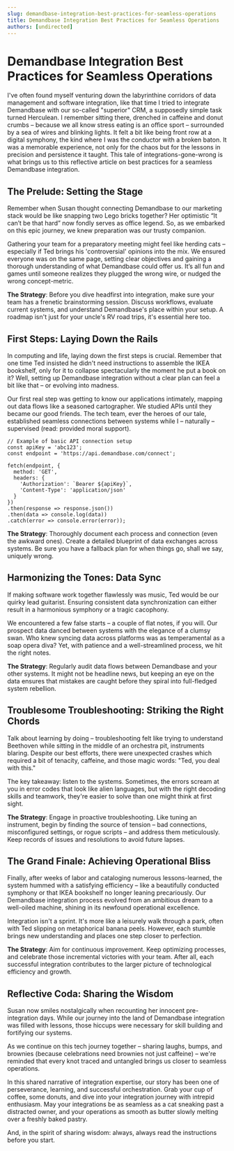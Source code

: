 ```yaml
---
slug: demandbase-integration-best-practices-for-seamless-operations
title: Demandbase Integration Best Practices for Seamless Operations
authors: [undirected]
---
```



# Demandbase Integration Best Practices for Seamless Operations

I've often found myself venturing down the labyrinthine corridors of data management and software integration, like that time I tried to integrate Demandbase with our so-called "superior" CRM, a supposedly simple task turned Herculean. I remember sitting there, drenched in caffeine and donut crumbs – because we all know stress eating is an office sport – surrounded by a sea of wires and blinking lights. It felt a bit like being front row at a digital symphony, the kind where I was the conductor with a broken baton. It was a memorable experience, not only for the chaos but for the lessons in precision and persistence it taught. This tale of integrations-gone-wrong is what brings us to this reflective article on best practices for a seamless Demandbase integration.

## The Prelude: Setting the Stage

Remember when Susan thought connecting Demandbase to our marketing stack would be like snapping two Lego bricks together? Her optimistic “It can’t be that hard” now fondly serves as office legend. So, as we embarked on this epic journey, we knew preparation was our trusty companion. 

Gathering your team for a preparatory meeting might feel like herding cats – especially if Ted brings his 'controversial' opinions into the mix. We ensured everyone was on the same page, setting clear objectives and gaining a thorough understanding of what Demandbase could offer us. It’s all fun and games until someone realizes they plugged the wrong wire, or nudged the wrong concept-metric.

**The Strategy**: Before you dive headfirst into integration, make sure your team has a frenetic brainstorming session. Discuss workflows, evaluate current systems, and understand Demandbase's place within your setup. A roadmap isn't just for your uncle's RV road trips, it's essential here too.

## First Steps: Laying Down the Rails

In computing and life, laying down the first steps is crucial. Remember that one time Ted insisted he didn't need instructions to assemble the IKEA bookshelf, only for it to collapse spectacularly the moment he put a book on it? Well, setting up Demandbase integration without a clear plan can feel a bit like that – or evolving into madness. 

Our first real step was getting to know our applications intimately, mapping out data flows like a seasoned cartographer. We studied APIs until they became our good friends. The tech team, ever the heroes of our tale, established seamless connections between systems while I – naturally – supervised (read: provided moral support).

```plaintext
// Example of basic API connection setup
const apiKey = 'abc123'; 
const endpoint = 'https://api.demandbase.com/connect';

fetch(endpoint, {
  method: 'GET',
  headers: {
    'Authorization': `Bearer ${apiKey}`,
    'Content-Type': 'application/json'
  }
})
.then(response => response.json())
.then(data => console.log(data))
.catch(error => console.error(error));
```

**The Strategy**: Thoroughly document each process and connection (even the awkward ones). Create a detailed blueprint of data exchanges across systems. Be sure you have a fallback plan for when things go, shall we say, uniquely wrong.

## Harmonizing the Tones: Data Sync

If making software work together flawlessly was music, Ted would be our quirky lead guitarist. Ensuring consistent data synchronization can either result in a harmonious symphony or a tragic cacophony. 

We encountered a few false starts – a couple of flat notes, if you will. Our prospect data danced between systems with the elegance of a clumsy swan. Who knew syncing data across platforms was as temperamental as a soap opera diva? Yet, with patience and a well-streamlined process, we hit the right notes.

**The Strategy**: Regularly audit data flows between Demandbase and your other systems. It might not be headline news, but keeping an eye on the data ensures that mistakes are caught before they spiral into full-fledged system rebellion.

## Troublesome Troubleshooting: Striking the Right Chords

Talk about learning by doing – troubleshooting felt like trying to understand Beethoven while sitting in the middle of an orchestra pit, instruments blaring. Despite our best efforts, there were unexpected crashes which required a bit of tenacity, caffeine, and those magic words: "Ted, you deal with this."

The key takeaway: listen to the systems. Sometimes, the errors scream at you in error codes that look like alien languages, but with the right decoding skills and teamwork, they're easier to solve than one might think at first sight.

**The Strategy**: Engage in proactive troubleshooting. Like tuning an instrument, begin by finding the source of tension – bad connections, misconfigured settings, or rogue scripts – and address them meticulously. Keep records of issues and resolutions to avoid future lapses.

## The Grand Finale: Achieving Operational Bliss

Finally, after weeks of labor and cataloging numerous lessons-learned, the system hummed with a satisfying efficiency – like a beautifully conducted symphony or that IKEA bookshelf no longer leaning precariously. Our Demandbase integration process evolved from an ambitious dream to a well-oiled machine, shining in its newfound operational excellence.

Integration isn't a sprint. It's more like a leisurely walk through a park, often with Ted slipping on metaphorical banana peels. However, each stumble brings new understanding and places one step closer to perfection.

**The Strategy**: Aim for continuous improvement. Keep optimizing processes, and celebrate those incremental victories with your team. After all, each successful integration contributes to the larger picture of technological efficiency and growth.

## Reflective Coda: Sharing the Wisdom

Susan now smiles nostalgically when recounting her innocent pre-integration days. While our journey into the land of Demandbase integration was filled with lessons, those hiccups were necessary for skill building and fortifying our systems.

As we continue on this tech journey together – sharing laughs, bumps, and brownies (because celebrations need brownies not just caffeine) – we're reminded that every knot traced and untangled brings us closer to seamless operations.

In this shared narrative of integration expertise, our story has been one of perseverance, learning, and successful orchestration. Grab your cup of coffee, some donuts, and dive into your integration journey with intrepid enthusiasm. May your integrations be as seamless as a cat sneaking past a distracted owner, and your operations as smooth as butter slowly melting over a freshly baked pastry.

And, in the spirit of sharing wisdom: always, always read the instructions before you start.